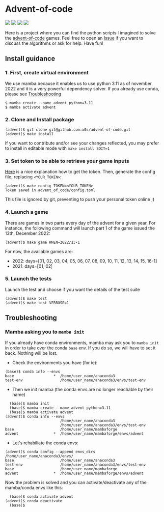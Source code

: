 # Advent-of-code

[![](https://img.shields.io/badge/python-3.11-blue.svg)](https://www.python.org/downloads/release/python-3110/)
[![](https://github.com/x0s/advent-of-code/actions/workflows/action_cov.yml/badge.svg)]()
[![](https://coveralls.io/repos/github/x0s/advent-of-code/badge.svg?branch=main)](https://coveralls.io/github/x0s/advent-of-code?branch=main)
[![](https://img.shields.io/badge/License-AGPL%20v3-blue.svg)](https://www.gnu.org/licenses/agpl-3.0)

Here is a project where you can find the python scripts I imagined to solve the [advent-of-code](https://adventofcode.com/) games. Feel free to open an [Issue](https://github.com/x0s/advent-of-code/issues) if you want to discuss the algorithms or ask for help. Have fun!

## Install guidance
### 1. First, create virtual environment
We use mamba because it enables us to use python 3.11 as of november 2022 and it is a very powerful dependency solver. If you already use conda, please see [Troubleshooting](#troubleshooting)
```
$ mamba create --name advent python=3.11
$ mamba activate advent
```

### 2. Clone and Install package
```
(advent)$ git clone git@github.com:x0s/advent-of-code.git
(advent)$ make install
```
If you want to contribute and/or see your changes reflected, you may prefer to install in editable mode with `make install EDIT=1`

### 3. Set token to be able to retrieve your game inputs
[Here](https://github.com/wimglenn/advent-of-code-wim/issues/1) is a nice explanation how to get the token. Then, generate the config file, replacing `<YOUR_TOKEN>`:

```
(advent)$ make config TOKEN=<YOUR_TOKEN>
Token saved in advent_of_code/config.toml
```

This file is ignored by git, preventing to push your personal token online ;)

### 4. Launch a game
There are games in two parts every day of the advent for a given year.
For instance, the following command will launch part 1 of the game issued the 13th, December 2022:
```
(advent)$ make game WHEN=2022/13-1
```
For now, the available games are:

- 2022: days=[01, 02, 03, 04, 05, 06, 07, 08, 09, 10, 11, 12, 13, 14, 15, 16-1]
- 2021: days=[01, 02]


### 5. Launch the tests
Launch the test and choose if you want the details of the test suite
```
(advent)$ make test
(advent)$ make test VERBOSE=1
```


## Troubleshooting
### Mamba asking you to `mamba init`
If you already have conda environments, mamba may ask you to `mamba init` in order to take over the conda `base` env.
If you do so, we will have to set it back. Nothing will be lost.

- Check the environments you have (for ie):
```
(base)$ conda info --envs
base                  *  /home/user_name/anaconda3
test-env                 /home/user_name/anaconda3/envs/test-env
```
- Then we init mamba (the conda envs are no longer reachable by their name)
```
  (base)$ mamba init
  (base)$ mamba create --name advent python=3.11
  (base)$ mamba activate advent
(advent)$ conda info --envs
                         /home/user_name/anaconda3
                         /home/user_name/anaconda3/envs/test-env
base                     /home/user_name/mambaforge
advent                *  /home/user_name/mambaforge/envs/advent
```
- Let's rehabiliate the conda envs:
```
(advent)$ conda config --append envs_dirs /home/user_name/anaconda3/envs/
base                     /home/user_name/anaconda3
test-env                 /home/user_name/anaconda3/envs/test-env
base                     /home/user_name/mambaforge
advent                *  /home/user_name/mambaforge/envs/advent
```
Now the problem is solved and you can activate/deactivate any of the mamba/conda envs like this:
```
  (base)$ conda activate advent
(advent)$ conda deactivate
  (base)$
  ```